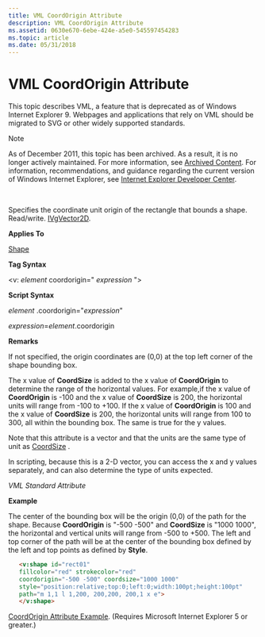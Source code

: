 ```yaml
---
title: VML CoordOrigin Attribute
description: VML CoordOrigin Attribute
ms.assetid: 0630e670-6ebe-424e-a5e0-545597454283
ms.topic: article
ms.date: 05/31/2018
---
```


# VML CoordOrigin Attribute

This topic describes VML, a feature that is deprecated as of Windows Internet Explorer 9. Webpages and applications that rely on VML should be migrated to SVG or other widely supported standards.

> [!Note]  
> As of December 2011, this topic has been archived. As a result, it is no longer actively maintained. For more information, see [Archived Content](https://docs.microsoft.com/previous-versions/windows/internet-explorer/ie-developer/). For information, recommendations, and guidance regarding the current version of Windows Internet Explorer, see [Internet Explorer Developer Center](https://msdn.microsoft.com/ie/).

 

Specifies the coordinate unit origin of the rectangle that bounds a shape. Read/write. [IVgVector2D](msdn-online-vml-ivgvector2d-data-type.md).

**Applies To**

[Shape](shape-element--vml.md)

**Tag Syntax**

<v: *element* coordorigin=" *expression* ">

**Script Syntax**

*element* .coordorigin="*expression*"

*expression*=*element*.coordorigin

**Remarks**

If not specified, the origin coordinates are (0,0) at the top left corner of the shape bounding box.

The x value of **CoordSize** is added to the x value of **CoordOrigin** to determine the range of the horizontal values. For example,if the x value of **CoordOrigin** is -100 and the x value of **CoordSize** is 200, the horizontal units will range from -100 to +100. If the x value of **CoordOrigin** is 100 and the x value of **CoordSize** is 200, the horizontal units will range from 100 to 300, all within the bounding box. The same is true for the y values.

Note that this attribute is a vector and that the units are the same type of unit as [CoordSize](msdn-online-vml-coordsize-attribute.md) .

In scripting, because this is a 2-D vector, you can access the x and y values separately, and can also determine the type of units expected.

*VML Standard Attribute*

**Example**

The center of the bounding box will be the origin (0,0) of the path for the shape. Because **CoordOrigin** is "-500 -500" and **CoordSize** is "1000 1000", the horizontal and vertical units will range from -500 to +500. The left and top corner of the path will be at the center of the bounding box defined by the left and top points as defined by **Style**.


```HTML
   <v:shape id="rect01"
   fillcolor="red" strokecolor="red"
   coordorigin="-500 -500" coordsize="1000 1000"
   style="position:relative;top:0;left:0;width:100pt;height:100pt"
   path="m 1,1 l 1,200, 200,200, 200,1 x e">
   </v:shape>
```



[CoordOrigin Attribute Example](https://docs.microsoft.com/previous-versions/bb229664(v%3dvs.85)). (Requires Microsoft Internet Explorer 5 or greater.)

 

 





